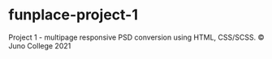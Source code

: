 # funplace-project-1

Project 1 - multipage responsive PSD conversion using HTML, CSS/SCSS. © Juno College 2021
